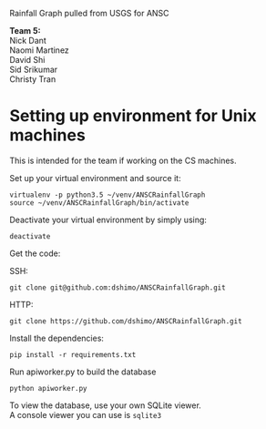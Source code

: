 Rainfall Graph pulled from USGS for ANSC

**Team 5:**  
Nick Dant  
Naomi Martinez  
David Shi  
Sid Srikumar  
Christy Tran  

# Setting up environment for Unix machines

This is intended for the team if working on the CS machines.  

Set up your virtual environment and source it:  
```
virtualenv -p python3.5 ~/venv/ANSCRainfallGraph  
source ~/venv/ANSCRainfallGraph/bin/activate  
```
Deactivate your virtual environment by simply using:  
```
deactivate  
```

Get the code:  

SSH:
```
git clone git@github.com:dshimo/ANSCRainfallGraph.git  
```

HTTP:
```
git clone https://github.com/dshimo/ANSCRainfallGraph.git 
```

Install the dependencies:
```
pip install -r requirements.txt  
```

Run apiworker.py to build the database  
```
python apiworker.py  
```

To view the database, use your own SQLite viewer.  
A console viewer you can use is `sqlite3`  
